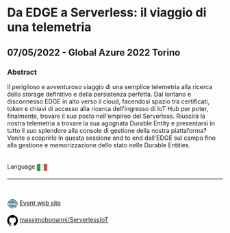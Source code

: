 # Da EDGE a Serverless: il viaggio di una telemetria
## 07/05/2022 - Global Azure 2022 Torino
### Abstract
Il periglioso e avventuroso viaggio di una semplice telemetria alla ricerca dello storage definitivo e della persistenza perfetta. Dal lontano e disconnesso EDGE in alto verso il cloud, facendosi spazio tra certificati, token e chiavi di accesso alla ricerca dell'ingresso di IoT Hub per poter, finalmente, trovare il suo posto nell'empireo del Serverless. Riuscirà la nostra telemetria a trovare la sua agognata Durable Entity e presentarsi in tutto il suo splendore alla console di gestione della nostra piattaforma? Venite a scoprirlo in questa sessione end to end dall'EDGE sul campo fino alla gestione e memorizzazione dello stato nelle Durable Entities.

<br/>
Language <img width="25" src="https://raw.githubusercontent.com/massimobonanni/massimobonanni/master/images/flagitaly.svg" style="vertical-align:middle">

<br/>

---

<br/>
<p>
<img width="25" src="https://raw.githubusercontent.com/massimobonanni/massimobonanni/master/images/eventwebsite.svg" style="vertical-align:middle"> 
<a href="https://globalazuretorino.welol.it/">Event web site</a>
</p>

<p>
<img width="25" src="https://raw.githubusercontent.com/massimobonanni/massimobonanni/master/images/github.svg" style="vertical-align:middle"> 
<a href="https://github.com/massimobonanni/ServerlessIoT" target="_blank">massimobonanni/ServerlessIoT
</a>
</p>



